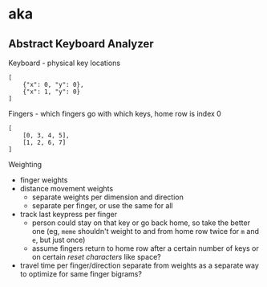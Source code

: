 # aka

## Abstract Keyboard Analyzer

Keyboard - physical key locations
```
[
	{"x": 0, "y": 0},
	{"x": 1, "y": 0}
]
```
Fingers - which fingers go with which keys, home row is index 0
```
[
	[0, 3, 4, 5],
	[1, 2, 6, 7]
]
```
Weighting
* finger weights
* distance movement weights
  * separate weights per dimension and direction
  * separate per finger, or use the same for all
* track last keypress per finger
  * person could stay on that key or go back home, so take the better one (eg, `meme` shouldn't weight to and from home row twice for `m` and `e`, but just once)
  * assume fingers return to home row after a certain number of keys or on certain *reset characters* like space?
* travel time per finger/direction separate from weights as a separate way to optimize for same finger bigrams?